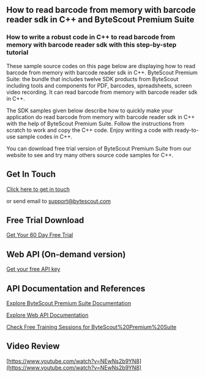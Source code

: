 ## How to read barcode from memory with barcode reader sdk in C++ and ByteScout Premium Suite

### How to write a robust code in C++ to read barcode from memory with barcode reader sdk with this step-by-step tutorial

These sample source codes on this page below are displaying how to read barcode from memory with barcode reader sdk in C++. ByteScout Premium Suite: the bundle that includes twelve SDK products from ByteScout including tools and components for PDF, barcodes, spreadsheets, screen video recording. It can read barcode from memory with barcode reader sdk in C++.

The SDK samples given below describe how to quickly make your application do read barcode from memory with barcode reader sdk in C++ with the help of ByteScout Premium Suite. Follow the instructions from scratch to work and copy the C++ code. Enjoy writing a code with ready-to-use sample codes in C++.

You can download free trial version of ByteScout Premium Suite from our website to see and try many others source code samples for C++.

## Get In Touch

[Click here to get in touch](https://bytescout.zendesk.com/hc/en-us/requests/new?subject=ByteScout%20Premium%20Suite%20Question)

or send email to [support@bytescout.com](mailto:support@bytescout.com?subject=ByteScout%20Premium%20Suite%20Question) 

## Free Trial Download

[Get Your 60 Day Free Trial](https://bytescout.com/download/web-installer?utm_source=github-readme)

## Web API (On-demand version)

[Get your free API key](https://pdf.co/documentation/api?utm_source=github-readme)

## API Documentation and References

[Explore ByteScout Premium Suite Documentation](https://bytescout.com/documentation/index.html?utm_source=github-readme)

[Explore Web API Documentation](https://pdf.co/documentation/api?utm_source=github-readme)

[Check Free Training Sessions for ByteScout%20Premium%20Suite](https://academy.bytescout.com/)

## Video Review

[https://www.youtube.com/watch?v=NEwNs2b9YN8](https://www.youtube.com/watch?v=NEwNs2b9YN8)